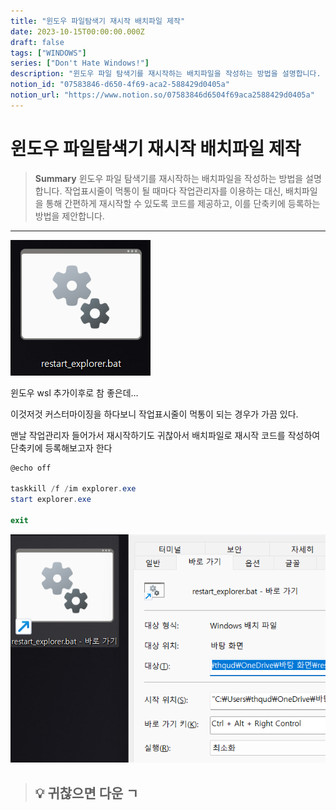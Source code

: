 ```yaml
---
title: "윈도우 파일탐색기 재시작 배치파일 제작"
date: 2023-10-15T00:00:00.000Z
draft: false
tags: ["WINDOWS"]
series: ["Don't Hate Windows!"]
description: "윈도우 파일 탐색기를 재시작하는 배치파일을 작성하는 방법을 설명합니다. 작업표시줄이 먹통이 될 때마다 작업관리자를 이용하는 대신, 배치파일을 통해 간편하게 재시작할 수 있도록 코드를 제공하고, 이를 단축키에 등록하는 방법을 제안합니다."
notion_id: "07583846-d650-4f69-aca2-588429d0405a"
notion_url: "https://www.notion.so/07583846d6504f69aca2588429d0405a"
---
```


# 윈도우 파일탐색기 재시작 배치파일 제작

> **Summary**
> 윈도우 파일 탐색기를 재시작하는 배치파일을 작성하는 방법을 설명합니다. 작업표시줄이 먹통이 될 때마다 작업관리자를 이용하는 대신, 배치파일을 통해 간편하게 재시작할 수 있도록 코드를 제공하고, 이를 단축키에 등록하는 방법을 제안합니다.

---

![Image](image_d5596b0ac306.png)


윈도우 wsl 추가이후로 참 좋은데…

이것저것 커스터마이징을 하다보니 작업표시줄이 먹통이 되는 경우가 가끔 있다.

맨날 작업관리자 들어가서 재시작하기도 귀찮아서 배치파일로 재시작 코드를 작성하여 단축키에 등록해보고자 한다

```powershell
@echo off

taskkill /f /im explorer.exe
start explorer.exe

exit
```

![Image](image_73a3f891c6e9.png)

> 💡 **귀찮으면 다운 ㄱ**
> ---
>
>


